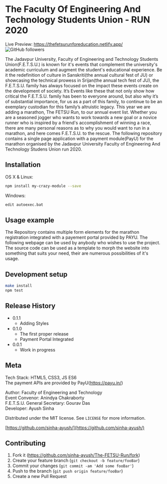 # The Faculty Of Engineering And Technology Students Union - RUN 2020

Live Preview: https://thefetsurunforeducation.netlify.app/  
![GitHub followers](https://img.shields.io/github/followers/sinha-ayush?style=for-the-badge)

The Jadavpur University, Faculty of Engineering and Technology Students Union(F.E.T.S.U.) is known for it's events that complement the university's academic curriculum and augment the student's educational experience. Be it the redefinition of culture in Sanskriti(the annual cultural fest of JU) or showcasing the technical prowess in Srijan(the annual tech fest of JU), the F.E.T.S.U. family has always focused on the impact these events create on the development of society. It’s Events like these that not only show how critical the F.E.T.S.U. family has been to everyone around, but also why it’s of substantial importance, for us as a part of this family, to continue to be an exemplary custodian for this family’s altruistic legacy. This year we are adding a marathon, The FETSU Run, to our annual event list. Whether you are a seasoned jogger who wants to work towards a new goal or a novice runner who is inspired by a friend's accomplishment of winning a race, there are many personal reasons as to why you would want to run in a marathon, and here comes F.E.T.S.U. to the rescue.
  The following repository contains a single page application with a payment module(PayU) for the marathon organised by the Jadavpur University Faculty of Engineering And Technology Studens Union run 2020.  

## Installation

OS X & Linux:

```sh
npm install my-crazy-module --save
```

Windows:

```sh
edit autoexec.bat
```

## Usage example
The Repository contains multiple form elements for the marathon registration integrated with a payement portal provided by PAYU. The following webpage can be used by anybody who wishes to use the project. The source code can be used as a template to morph the website into something that suits your need, their are numerous possibilities of it's usage.

## Development setup

```sh
make install
npm test
```

## Release History

* 0.1.1
    * Adding Styles
* 0.1.0
    * The first proper release
    * Payment Portal Integrated
* 0.0.1
    * Work in progress

## Meta
Tech Stack: HTML5, CSS3, JS ES6  
The payment APIs are provided by PayU(https://payu.in/)  
 
Author: Faculty of Engineering and Technology  
Event Convenor: Anindya Chakraborty  
F.E.T.S.U. General Secretary: Gourav Das  
Developer: Ayush Sinha

Distributed under the MIT license. See ``LICENSE`` for more information.

[https://github.com/sinha-ayush/](https://github.com/sinha-ayush/)

## Contributing

1. Fork it (<https://github.com/sinha-ayush/The-FETSU-Run/fork>)
2. Create your feature branch (`git checkout -b feature/fooBar`)
3. Commit your changes (`git commit -am 'Add some fooBar'`)
4. Push to the branch (`git push origin feature/fooBar`)
5. Create a new Pull Request

